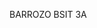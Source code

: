 BARROZO BSIT 3A


<!---
RafaNoel23/RafaNoel23 is a ✨ special ✨ repository because its `README.md` (this file) appears on your GitHub profile.
You can click the Preview link to take a look at your changes.
--->

